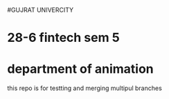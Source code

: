 #GUJRAT UNIVERCITY
# 28-6 fintech sem 5
# department of animation
this repo is for testting and merging multipul branches
